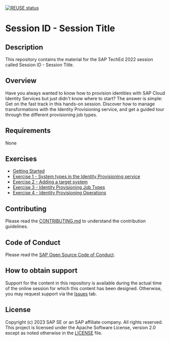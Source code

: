 [![REUSE status](https://api.reuse.software/badge/github.com/SAP-samples/teched2023-XP265)](https://api.reuse.software/info/github.com/SAP-samples/teched2023-XP265)

# Session ID - Session Title

## Description

This repository contains the material for the SAP TechEd 2022 session called Session ID - Session Title.  

## Overview

Have you always wanted to know how to provision identities with SAP Cloud Identity Services but just didn't know where to start? The answer is simple: Get on the fast track in this hands-on session. Discover how to manage transformations with the Identity Provisioning service, and get a guided tour through the different provisioning job types.


## Requirements

None

## Exercises

- [Getting Started](exercises/ex0/)
- [Exercise 1 - System types in the Identity Provisioning service ](exercises/ex1/)
- [Exercise 2 - Adding a target system](exercises/ex2/)
- [Exercise 3 - Identity Provisioning Job Types](exercises/ex3/)
- [Exercise 4 - Identity Provisioning Operations](exercises/ex4/)


## Contributing
Please read the [CONTRIBUTING.md](./CONTRIBUTING.md) to understand the contribution guidelines.

## Code of Conduct
Please read the [SAP Open Source Code of Conduct](https://github.com/SAP-samples/.github/blob/main/CODE_OF_CONDUCT.md).

## How to obtain support

Support for the content in this repository is available during the actual time of the online session for which this content has been designed. Otherwise, you may request support via the [Issues](../../issues) tab.

## License
Copyright (c) 2023 SAP SE or an SAP affiliate company. All rights reserved. This project is licensed under the Apache Software License, version 2.0 except as noted otherwise in the [LICENSE](LICENSES/Apache-2.0.txt) file.
